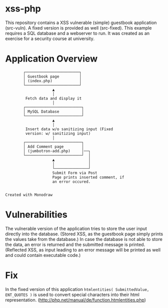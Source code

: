 # xss-php
This repository contains a XSS vulnerable (simple) guestbook application (src-vuln). A fixed version is provided as well (src-fixed). This example requires a SQL database and a webserver to run. It was created as an exercise for a security course at university.

# Application Overview

                                                          
            ┌────────────────────────┐                    
            │ Guestbook page         │                    
            │ (index.php)            │                    
            └────────────────────────┘                    
                         ▲                                
                         │                               
             Fetch data and display it                    
                         │                                 
            ┌─────────────────────────┐                   
            │ MySQL Database          │                   
            └─────────────────────────┘                   
                         ▲                                
                         │                                 
             Insert data w/o sanitizing input (Fixed      
             version: w/ sanitizing input)                
                         │                                 
            ┌─────────────────────────┐                   
            │ Add Comment page        │                   
            │ (jumbotron-add.php)     │──┐                
            └─────────────────────────┘  │                
                         ▲               │                
                         │               │                
                         └───────────────┘                
                         Submit Form via Post             
                         Page prints inserted comment, if 
                         an error occured.                
                                                          
                                                          
    Created with Monodraw                                 
                              
# Vulnerabilities
The vulnerable version of the application tries to store the user input directly into the database. (Stored XSS, as the guestbook page simply prints the values take from the database.) In case the database is not able to store the data, an error is returned and the submitted message is printed. (Reflected XSS, as input leading to an error message will be printed as well and could contain executable code.)

# Fix
In the fixed version of this application `htmlentities( SubmittedValue, ENT_QUOTES )` is used to convert special characters into their html representation. (http://php.net/manual/de/function.htmlentities.php)
